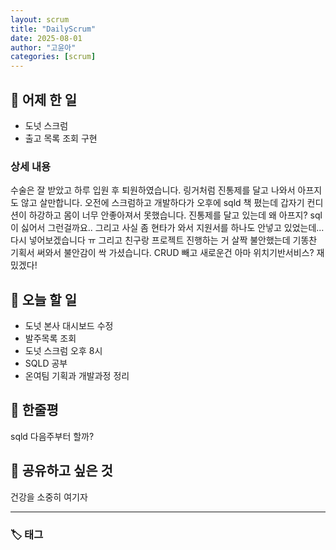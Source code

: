 ```yaml
---
layout: scrum
title: "DailyScrum"
date: 2025-08-01
author: "고윤아"
categories: [scrum]
---
```


## 📝 어제 한 일
- 도넛 스크럼
- 출고 목록 조회 구현

### 상세 내용

수술은 잘 받았고 하루 입원 후 퇴원하였습니다. 링거처럼 진통제를 달고 나와서 아프지도 않고 살만합니다.
오전에 스크럼하고 개발하다가 오후에 sqld 책 폈는데 갑자기 컨디션이 하강하고 몸이 너무 안좋아져서 못했습니다. 
진통제를 달고 있는데 왜 아프지? sql이 싫어서 그런걸까요.. 
그리고 사실 좀 현타가 와서 지원서를 하나도 안넣고 있었는데... 다시 넣어보겠습니다 ㅠ 
그리고 친구랑 프로젝트 진행하는 거 살짝 불안했는데 기똥찬 기획서 써와서 불안감이 싹 가셨습니다. 
CRUD 빼고 새로운건 아마 위치기반서비스? 재밌겠다!


## 🎯 오늘 할 일

- 도넛 본사 대시보드 수정
- 발주목록 조회 
- 도넛 스크럼 오후 8시
- SQLD 공부
- 온여팀 기획과 개발과정 정리

## 💭 한줄평

sqld 다음주부터 할까? 

## 🔗 공유하고 싶은 것

건강을 소중히 여기자 

---

### 🏷️ 태그
